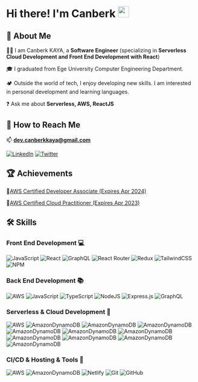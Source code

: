 
# Hi there! I'm Canberk <img src="https://media.giphy.com/media/hvRJCLFzcasrR4ia7z/giphy.gif" width="29px">

## 🚀 About Me

👨‍💻 I am Canberk KAYA,  a **Software Engineer** (specializing in **Serverless Cloud Development and Front End Development with React**)

🎓 I graduated from Ege University Computer Engineering Department.

🏕️ Outside the world of tech, I enjoy developing new skills. I am interested in personal development and learning languages. 

❓ Ask me about **Serverless, AWS, ReactJS**



## 🚀 How to Reach Me
📫  **dev.canberkkaya@gmail.com**

[![LinkedIn](https://img.shields.io/badge/linkedin-%230077B5.svg?style=for-the-badge&logo=linkedin&logoColor=white)](https://www.linkedin.com/in/canberk-kaya/) [![Twitter](https://img.shields.io/badge/@cnbrk_kaya-%231DA1F2.svg?style=for-the-badge&logo=Twitter&logoColor=white)](https://twitter.com/cnbrk_kaya)

##  🏆 Achievements

🥇[AWS Certified Developer Associate (Expires Apr 2024)](https://www.credly.com/badges/6f6aa311-591b-4c8d-9d23-7bbdc8d9b38a?source=linked_in_profile)

🥉[AWS Certified Cloud Practitioner (Expires Apr 2023) ](https://www.youracclaim.com/badges/5268bf09-0991-4211-8cc2-9f73272939b3/linked_in_profile)

## 🛠️ Skills

### Front End Development  💻

![JavaScript](https://img.shields.io/badge/javascript-%23323330.svg?style=for-the-badge&logo=javascript&logoColor=%23F7DF1E) ![React](https://img.shields.io/badge/react-%2320232a.svg?style=for-the-badge&logo=react&logoColor=%2361DAFB) ![GraphQL](https://img.shields.io/badge/-GraphQL-E10098?style=for-the-badge&logo=graphql&logoColor=white) ![React Router](https://img.shields.io/badge/React_Router-CA4245?style=for-the-badge&logo=react-router&logoColor=white) ![Redux](https://img.shields.io/badge/redux-%23593d88.svg?style=for-the-badge&logo=redux&logoColor=white)          ![TailwindCSS](https://img.shields.io/badge/tailwindcss-%2338B2AC.svg?style=for-the-badge&logo=tailwind-css&logoColor=white) 	 ![NPM](https://img.shields.io/badge/NPM-%23000000.svg?style=for-the-badge&logo=npm&logoColor=white)


### Back End Development  📚
![AWS](https://img.shields.io/badge/AWS-%23FF9900.svg?style=for-the-badge&logo=amazon-aws&logoColor=white) ![JavaScript](https://img.shields.io/badge/javascript-%23323330.svg?style=for-the-badge&logo=javascript&logoColor=%23F7DF1E) ![TypeScript](https://img.shields.io/badge/typescript-%23007ACC.svg?style=for-the-badge&logo=typescript&logoColor=white)  ![NodeJS](https://img.shields.io/badge/node.js-6DA55F?style=for-the-badge&logo=node.js&logoColor=white) ![Express.js](https://img.shields.io/badge/express.js-%23404d59.svg?style=for-the-badge&logo=express&logoColor=%2361DAFB) ![GraphQL](https://img.shields.io/badge/-GraphQL-E10098?style=for-the-badge&logo=graphql&logoColor=white)

### Serverless &  Cloud Development  🚀 
![AWS](https://img.shields.io/badge/AWS-%23FF9900.svg?style=for-the-badge&logo=amazon-aws&logoColor=white) ![AmazonDynamoDB](https://img.shields.io/badge/-AWS%20Amplify-blue?style=for-the-badge&logo=AWS%20Amplify&logoColor=white) ![AmazonDynamoDB](https://img.shields.io/badge/Amazon%20DynamoDB-4053D6?style=for-the-badge&logo=Amazon%20DynamoDB&logoColor=white)  ![AmazonDynamoDB](https://img.shields.io/badge/-Amazon%20S3-yellow?style=for-the-badge&logo=Amazon%20S3&logoColor=white) ![AmazonDynamoDB](https://img.shields.io/badge/-Amazon%20Apigateway-yellowgreen?style=for-the-badge) ![AmazonDynamoDB](https://img.shields.io/badge/-AWS%20Lambda-informational?style=for-the-badge) ![AmazonDynamoDB](https://img.shields.io/badge/-Amazon%20Cognito-important?style=for-the-badge) ![AmazonDynamoDB](https://img.shields.io/badge/-Amazon%20Route53-green?style=for-the-badge) ![AmazonDynamoDB](https://img.shields.io/badge/-Amazon%20SNS-brown?style=for-the-badge) ![AmazonDynamoDB](https://img.shields.io/badge/-Amazon%20SQS-yellow?style=for-the-badge)  ![AmazonDynamoDB](https://img.shields.io/badge/-Amazon%20SES-blue?style=for-the-badge)

### CI/CD & Hosting & Tools 📂
![AWS](https://img.shields.io/badge/AWS-%23FF9900.svg?style=for-the-badge&logo=amazon-aws&logoColor=white) ![AmazonDynamoDB](https://img.shields.io/badge/-AWS%20Amplify-blue?style=for-the-badge&logo=AWS%20Amplify&logoColor=white) ![Netlify](https://img.shields.io/badge/netlify-%23000000.svg?style=for-the-badge&logo=netlify&logoColor=#00C7B7) ![Git](https://img.shields.io/badge/git-%23F05033.svg?style=for-the-badge&logo=git&logoColor=white) ![GitHub](https://img.shields.io/badge/github-%23121011.svg?style=for-the-badge&logo=github&logoColor=white)


